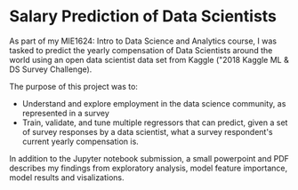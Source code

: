 # Salary Prediction of Data Scientists

As part of my MIE1624: Intro to Data Science and Analytics course, I was tasked to predict the yearly compensation of Data Scientists around the world using an open data scientist data set from Kaggle ("2018 Kaggle ML & DS Survey Challenge). 

The purpose of this project was to:
- Understand and explore employment in the data science community, as represented in a survey 
- Train, validate, and tune multiple regressors that can predict, given a set of survey responses by a data scientist, what a survey respondent's current yearly compensation is. 

In addition to the Jupyter notebook submission, a small powerpoint and PDF describes my findings from exploratory analysis, model feature importance, model results and visalizations. 
